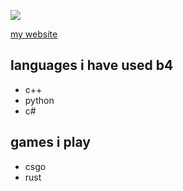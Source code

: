 ![](https://i.imgur.com/PN5osAT.gif)

[my website](https://toradora.moe)

## languages i have used b4
- c++
- python
- c#

## games i play
- csgo
- rust
